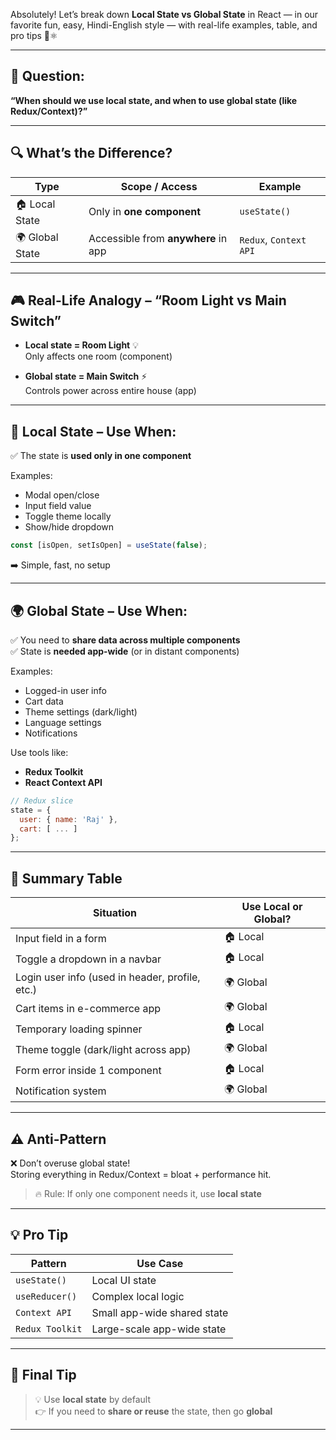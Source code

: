 Absolutely! Let’s break down **Local State vs Global State** in React — in our favorite fun, easy, Hindi-English style — with real-life examples, table, and pro tips 🧠⚛️

---

## 🎯 Question:

**“When should we use local state, and when to use global state (like Redux/Context)?”**

---

## 🔍 What’s the Difference?

| Type            | Scope / Access                      | Example                |
| --------------- | ----------------------------------- | ---------------------- |
| 🏠 Local State  | Only in **one component**           | `useState()`           |
| 🌍 Global State | Accessible from **anywhere** in app | `Redux`, `Context API` |

---

## 🎮 Real-Life Analogy – “Room Light vs Main Switch”

- **Local state = Room Light** 💡  
  Only affects one room (component)

- **Global state = Main Switch** ⚡  
  Controls power across entire house (app)

---

## 🧩 Local State – Use When:

✅ The state is **used only in one component**

Examples:

- Modal open/close
- Input field value
- Toggle theme locally
- Show/hide dropdown

```jsx
const [isOpen, setIsOpen] = useState(false);
```

➡️ Simple, fast, no setup

---

## 🌍 Global State – Use When:

✅ You need to **share data across multiple components**  
✅ State is **needed app-wide** (or in distant components)

Examples:

- Logged-in user info
- Cart data
- Theme settings (dark/light)
- Language settings
- Notifications

Use tools like:

- **Redux Toolkit**
- **React Context API**

```js
// Redux slice
state = {
  user: { name: 'Raj' },
  cart: [ ... ]
};
```

---

## 🧠 Summary Table

| Situation                                       | Use Local or Global? |
| ----------------------------------------------- | -------------------- |
| Input field in a form                           | 🏠 Local             |
| Toggle a dropdown in a navbar                   | 🏠 Local             |
| Login user info (used in header, profile, etc.) | 🌍 Global            |
| Cart items in e-commerce app                    | 🌍 Global            |
| Temporary loading spinner                       | 🏠 Local             |
| Theme toggle (dark/light across app)            | 🌍 Global            |
| Form error inside 1 component                   | 🏠 Local             |
| Notification system                             | 🌍 Global            |

---

## ⚠️ Anti-Pattern

❌ Don’t overuse global state!  
Storing everything in Redux/Context = bloat + performance hit.

> 🔥 Rule: If only one component needs it, use **local state**

---

## 💡 Pro Tip

| Pattern         | Use Case                    |
| --------------- | --------------------------- |
| `useState()`    | Local UI state              |
| `useReducer()`  | Complex local logic         |
| `Context API`   | Small app-wide shared state |
| `Redux Toolkit` | Large-scale app-wide state  |

---

## 🎯 Final Tip

> 💡 Use **local state** by default  
> 👉 If you need to **share or reuse** the state, then go **global**

---

